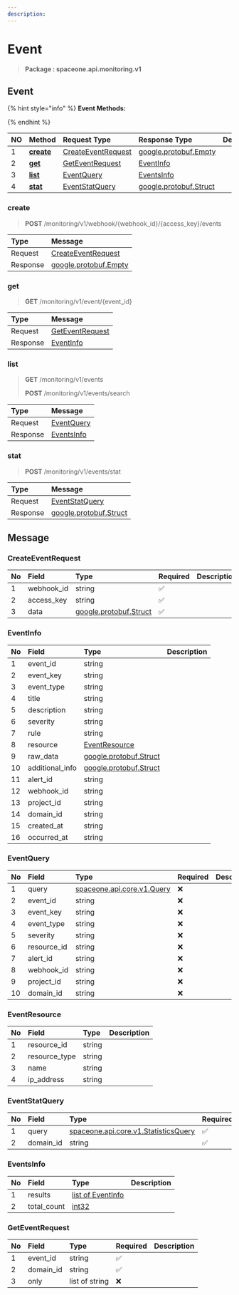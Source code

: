 ```yaml
---
description:  
---
```

# Event

>  **Package : spaceone.api.monitoring.v1**

## Event

{% hint style="info" %}
**Event Methods:**

{%  endhint %}


| NO |  Method | Request Type | Response Type | Description |
| :--- | :--- | :--- | :--- | :--- |
| 1 | [**create**](event.md#create)|   [CreateEventRequest](event.md#createeventrequest) |  [google.protobuf.Empty](https://github.com/protocolbuffers/protobuf/blob/master/src/google/protobuf/empty.proto)|  |
| 2 | [**get**](event.md#get)|   [GetEventRequest](event.md#geteventrequest) |   [EventInfo](event.md#eventinfo) |  |
| 3 | [**list**](event.md#list)|   [EventQuery](event.md#eventquery) |   [EventsInfo](event.md#eventsinfo) |  |
| 4 | [**stat**](event.md#stat)|   [EventStatQuery](event.md#eventstatquery) |  [google.protobuf.Struct](https://github.com/protocolbuffers/protobuf/blob/master/src/google/protobuf/struct.proto)|  | 
 

 
### create
> **POST** /monitoring/v1/webhook/{webhook_id}/{access_key}/events
>


| Type | Message |
| :--- | :--- |
| Request | [CreateEventRequest](event.md#createeventrequest) |
| Response | [google.protobuf.Empty](https://github.com/protocolbuffers/protobuf/blob/master/src/google/protobuf/empty.proto) |
 
 

 
### get
> **GET** /monitoring/v1/event/{event_id}
>


| Type | Message |
| :--- | :--- |
| Request | [GetEventRequest](event.md#geteventrequest) |
| Response |  [EventInfo](event.md#eventinfo)  |
 
 

 
### list
> **GET** /monitoring/v1/events
>
> **POST** /monitoring/v1/events/search



| Type | Message |
| :--- | :--- |
| Request | [EventQuery](event.md#eventquery) |
| Response |  [EventsInfo](event.md#eventsinfo)  |
 
 

 
### stat
> **POST** /monitoring/v1/events/stat
>


| Type | Message |
| :--- | :--- |
| Request | [EventStatQuery](event.md#eventstatquery) |
| Response | [google.protobuf.Struct](https://github.com/protocolbuffers/protobuf/blob/master/src/google/protobuf/struct.proto) |


## 

## Message

### CreateEventRequest
| No | Field | Type | Required | Description |
| :--- | :--- | :--- | :--- | :--- |
| 1 | webhook_id |string|✅| |
| 2 | access_key |string|✅| |
| 3 | data |[google.protobuf.Struct](https://github.com/protocolbuffers/protobuf/blob/master/src/google/protobuf/struct.proto)|✅| |

### EventInfo
| No | Field | Type |  Description |
| :--- | :--- | :--- | :--- |
| 1 | event_id |string | |
| 2 | event_key |string | |
| 3 | event_type |string | |
| 4 | title |string | |
| 5 | description |string | |
| 6 | severity |string | |
| 7 | rule |string | |
| 8 | resource |[EventResource](event.md#eventresource) | |
| 9 | raw_data |[google.protobuf.Struct](https://github.com/protocolbuffers/protobuf/blob/master/src/google/protobuf/struct.proto) | |
| 10 | additional_info |[google.protobuf.Struct](https://github.com/protocolbuffers/protobuf/blob/master/src/google/protobuf/struct.proto) | |
| 11 | alert_id |string | |
| 12 | webhook_id |string | |
| 13 | project_id |string | |
| 14 | domain_id |string | |
| 15 | created_at |string | |
| 16 | occurred_at |string | |

### EventQuery
| No | Field | Type | Required | Description |
| :--- | :--- | :--- | :--- | :--- |
| 1 | query |[spaceone.api.core.v1.Query](https://spaceone-dev.gitbook.io/api-reference/common-v1/search-query)|❌| |
| 2 | event_id |string|❌| |
| 3 | event_key |string|❌| |
| 4 | event_type |string|❌| |
| 5 | severity |string|❌| |
| 6 | resource_id |string|❌| |
| 7 | alert_id |string|❌| |
| 8 | webhook_id |string|❌| |
| 9 | project_id |string|❌| |
| 10 | domain_id |string|❌| |

### EventResource
| No | Field | Type |  Description |
| :--- | :--- | :--- | :--- |
| 1 | resource_id |string | |
| 2 | resource_type |string | |
| 3 | name |string | |
| 4 | ip_address |string | |

### EventStatQuery
| No | Field | Type | Required | Description |
| :--- | :--- | :--- | :--- | :--- |
| 1 | query |[spaceone.api.core.v1.StatisticsQuery](https://spaceone-dev.gitbook.io/api-reference/common-v1/statistics-query)|✅| |
| 2 | domain_id |string|✅| |

### EventsInfo
| No | Field | Type |  Description |
| :--- | :--- | :--- | :--- |
| 1 | results |[list of EventInfo](event.md#eventinfo) | |
| 2 | total_count |[int32](https://github.com/protocolbuffers/protobuf/blob/master/src/google/protobuf/type.proto) | |

### GetEventRequest
| No | Field | Type | Required | Description |
| :--- | :--- | :--- | :--- | :--- |
| 1 | event_id |string|✅| |
| 2 | domain_id |string|✅| |
| 3 | only |list of string|❌| |
